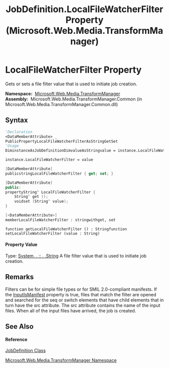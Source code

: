 ﻿---
title: JobDefinition.LocalFileWatcherFilter Property  (Microsoft.Web.Media.TransformManager)
TOCTitle: LocalFileWatcherFilter Property
ms:assetid: P:Microsoft.Web.Media.TransformManager.JobDefinition.LocalFileWatcherFilter
ms:mtpsurl: https://msdn.microsoft.com/en-us/library/microsoft.web.media.transformmanager.jobdefinition.localfilewatcherfilter(v=VS.90)
ms:contentKeyID: 35521116
ms.date: 06/14/2012
mtps_version: v=VS.90
f1_keywords:
- Microsoft.Web.Media.TransformManager.JobDefinition.set_LocalFileWatcherFilter
- Microsoft.Web.Media.TransformManager.JobDefinition.LocalFileWatcherFilter
- Microsoft.Web.Media.TransformManager.JobDefinition.get_LocalFileWatcherFilter
dev_langs:
- CSharp
- JScript
- VB
- FSharp
- c++
api_location:
- Microsoft.Web.Media.TransformManager.Common.dll
api_name:
- Microsoft.Web.Media.TransformManager.JobDefinition.get_LocalFileWatcherFilter
- Microsoft.Web.Media.TransformManager.JobDefinition.LocalFileWatcherFilter
- Microsoft.Web.Media.TransformManager.JobDefinition.set_LocalFileWatcherFilter
api_type:
- Managed
topic_type:
- apiref
- kbSyntax
product_family_name: VS
ROBOTS: INDEX,FOLLOW
---

# LocalFileWatcherFilter Property

Gets or sets a file filter value that is used to initiate job creation.

**Namespace:**  [Microsoft.Web.Media.TransformManager](microsoft-web-media-transformmanager-namespace.md)  
**Assembly:**  Microsoft.Web.Media.TransformManager.Common (in Microsoft.Web.Media.TransformManager.Common.dll)

## Syntax

``` vb
'Declaration
<DataMemberAttribute> _
PublicPropertyLocalFileWatcherFilterAsStringGetSet
'Usage
DiminstanceAsJobDefinitionDimvalueAsStringvalue = instance.LocalFileWatcherFilter

instance.LocalFileWatcherFilter = value
```

``` csharp
[DataMemberAttribute]
publicstringLocalFileWatcherFilter { get; set; }
```

``` c++
[DataMemberAttribute]
public:
propertyString^ LocalFileWatcherFilter {
    String^ get ();
    voidset (String^ value);
}
```

``` fsharp
[<DataMemberAttribute>]
memberLocalFileWatcherFilter : stringwithget, set
```

``` jscript
function getLocalFileWatcherFilter () : Stringfunction setLocalFileWatcherFilter (value : String)
```

#### Property Value

Type: [System. . :: . .String](https://msdn.microsoft.com/en-us/library/s1wwdcbf\(v=vs.90\))  
A file filter value that is used to initiate job creation.  

## Remarks

Filters can be for simple file types or for SMIL 2.0-compliant manifests. If the [InputIsManifest](jobdefinition-inputismanifest-property-microsoft-web-media-transformmanager.md) property is true, files that match the filter are opened and searched for the seq or switch elements that have child elements that in turn have the src attribute. The src attribute contains the name of the input files. When all of the input files have arrived, the job is created.

## See Also

#### Reference

[JobDefinition Class](jobdefinition-class-microsoft-web-media-transformmanager.md)

[Microsoft.Web.Media.TransformManager Namespace](microsoft-web-media-transformmanager-namespace.md)

